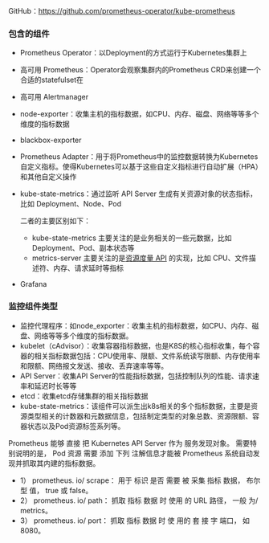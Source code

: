 GitHub：https://github.com/prometheus-operator/kube-prometheus

### 包含的组件

- Prometheus Operator：以Deployment的方式运行于Kubernetes集群上

- 高可用 Prometheus：Operator会观察集群内的Prometheus CRD来创建一个合适的statefulset在

- 高可用 Alertmanager

- node-exporter：收集主机的指标数据，如CPU、内存、磁盘、网络等等多个维度的指标数据

- blackbox-exporter

- Prometheus Adapter：用于将Prometheus中的监控数据转换为Kubernetes自定义指标。使得Kubernetes可以基于这些自定义指标进行自动扩展（HPA）和其他自定义操作

- kube-state-metrics：通过监听 API Server 生成有关资源对象的状态指标，比如 Deployment、Node、Pod

  二者的主要区别如下：

  - kube-state-metrics 主要关注的是业务相关的一些元数据，比如 Deployment、Pod、副本状态等
  - metrics-server 主要关注的是[资源度量 API](https://github.com/kubernetes/community/blob/master/contributors/design-proposals/instrumentation/resource-metrics-api.md) 的实现，比如 CPU、文件描述符、内存、请求延时等指标

- Grafana

### 监控组件类型

- 监控代理程序：如node_exporter：收集主机的指标数据，如CPU、内存、磁盘、网络等等多个维度的指标数据。
- kubelet（cAdvisor）：收集容器指标数据，也是K8S的核心指标收集，每个容器的相关指标数据包括：CPU使用率、限额、文件系统读写限额、内存使用率和限额、网络报文发送、接收、丢弃速率等等。
- API Server：收集API Server的性能指标数据，包括控制队列的性能、请求速率和延迟时长等等
- etcd：收集etcd存储集群的相关指标数据
- kube-state-metrics：该组件可以派生出k8s相关的多个指标数据，主要是资源类型相关的计数器和元数据信息，包括制定类型的对象总数、资源限额、容器状态以及Pod资源标签系列等。

Prometheus 能够 直接 把 Kubernetes API Server 作为 服务发现对象。 需要特别说明的是， Pod 资源 需要 添加 下列 注解信息才能被 Prometheus 系统自动发现并抓取其内建的指标数据。

- 1） prometheus. io/ scrape： 用于 标识 是否 需要 被 采集 指标 数据， 布尔 型 值， true 或 false。
- 2） prometheus. io/ path： 抓取 指标 数据 时 使用 的 URL 路径， 一般 为/ metrics。
- 3） prometheus. io/ port： 抓取 指标 数据 时 使 用的 套 接 字 端口， 如 8080。

